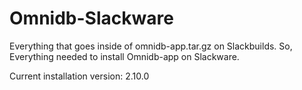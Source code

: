# Omnidb-Slackware
Everything that goes inside of omnidb-app.tar.gz on Slackbuilds.
So, Everything needed to install Omnidb-app on Slackware.

Current installation version: 2.10.0
